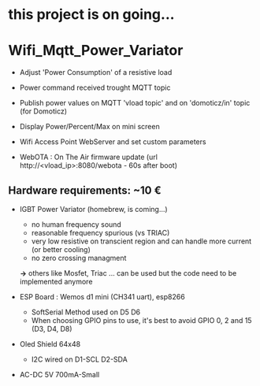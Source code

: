 # **this project is on going...**

# Wifi_Mqtt_Power_Variator
 * Adjust 'Power Consumption' of a resistive load
 * Power command received trought MQTT topic
 * Publish power values on MQTT 'vload topic' and on 'domoticz/in' topic (for Domoticz)
 * Display Power/Percent/Max on mini screen    

 * Wifi Access Point WebServer and set custom parameters
 * WebOTA : On The Air firmware update (url http://<vload_ip>:8080/webota - 60s after boot)



## Hardware requirements:   ~10 €
 * IGBT Power Variator  (homebrew, is coming...)
    - no human frequency sound
    - reasonable frequency spurious (vs TRIAC)
    - very low resistive on transcient region and can handle more current
      (or better cooling)
    - no zero crossing managment

    **→** others like Mosfet, Triac ... can be used but the code need to be implemented anymore

 * ESP Board : Wemos d1 mini (CH341 uart), esp8266
   - SoftSerial Method used on D5 D6 
   - When choosing GPIO pins to use, it's best to avoid GPIO 0, 2 and 15 (D3, D4, D8)

* Oled Shield 64x48 
   - I2C wired on D1-SCL D2-SDA

* AC-DC 5V 700mA-Small